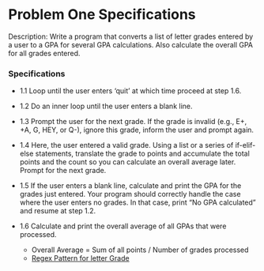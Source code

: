 # Problem One Specifications

Description: Write a program that converts a list of letter grades entered by a user to a GPA for several GPA calculations. Also calculate the overall GPA for all grades entered. 

### Specifications

- 1.1 Loop until the user enters ‘quit’ at which time proceed at step 1.6.

- 1.2 Do an inner loop until the user enters a blank line.

- 1.3 Prompt the user for the next grade. If the grade is invalid (e.g., E+, +A, G, HEY, or Q-), ignore this grade, inform the user and prompt again.

- 1.4 Here, the user entered a valid grade. Using a list or a series of if-elif-else statements, translate the grade to points and accumulate the total points and the count so you can calculate an overall average later. Prompt for the next grade.

- 1.5 If the user enters a blank line, calculate and print the GPA for the grades just entered. Your program should correctly handle the case where the user enters no grades. In that case, print “No GPA calculated” and resume at step 1.2.

- 1.6 Calculate and print the overall average of all GPAs that were processed. 
    - Overall Average = Sum of all points / Number of grades processed
    - [Regex Pattern for letter Grade](https://regex101.com/r/uvsEdU/5)